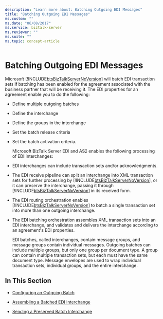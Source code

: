 ```yaml
---
description: "Learn more about: Batching Outgoing EDI Messages"
title: "Batching Outgoing EDI Messages"
ms.custom: ""
ms.date: "06/08/2017"
ms.service: biztalk-server
ms.reviewer: ""
ms.suite: ""
ms.topic: concept-article
---
```

# Batching Outgoing EDI Messages
Microsoft [!INCLUDE[btsBizTalkServerNoVersion](../includes/btsbiztalkservernoversion-md.md)] will batch EDI transaction sets if batching has been enabled for the agreement associated with the business partner that will be receiving it. The EDI properties for an agreement enable you to do the following:  
  
- Define multiple outgoing batches  
  
- Define the interchange  
  
- Define the groups in the interchange  
  
- Set the batch release criteria  
  
- Set the batch activation criteria.  
  
  Microsoft BizTalk Server EDI and AS2 enables the following processing of EDI interchanges:  
  
- EDI interchanges can include transaction sets and/or acknowledgments.  
  
- The EDI receive pipeline can split an interchange into XML transaction sets for further processing by [!INCLUDE[btsBizTalkServerNoVersion](../includes/btsbiztalkservernoversion-md.md)], or it can preserve the interchange, passing it through [!INCLUDE[btsBizTalkServerNoVersion](../includes/btsbiztalkservernoversion-md.md)] in its received form.  
  
- The EDI routing orchestration enables [!INCLUDE[btsBizTalkServerNoVersion](../includes/btsbiztalkservernoversion-md.md)] to batch a single transaction set into more than one outgoing interchange.  
  
- The EDI batching orchestration assembles XML transaction sets into an EDI interchange, and validates and delivers the interchange according to an agreement's EDI properties.  
  
  EDI batches, called interchanges, contain message groups, and message groups contain individual messages. Outgoing batches can include multiple groups, but only one group per document type. A group can contain multiple transaction sets, but each must have the same document type. Message envelopes are used to wrap individual transaction sets, individual groups, and the entire interchange.  
  
## In This Section  
  
-   [Configuring an Outgoing Batch](../core/configuring-an-outgoing-batch.md)  
  
-   [Assembling a Batched EDI Interchange](../core/assembling-a-batched-edi-interchange.md)  
  
-   [Sending a Preserved Batch Interchange](../core/sending-a-preserved-batch-interchange.md)
